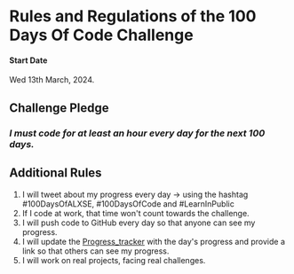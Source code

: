 # Rules and Regulations of the 100 Days Of Code Challenge

#### Start Date
Wed 13th March, 2024.

## Challenge Pledge
### *I must code for at least an hour every day for the next 100 days.*

## Additional Rules
1. I will tweet about my progress every day -> using the hashtag #100DaysOfALXSE, #100DaysOfCode and #LearnInPublic
2. If I code at work, that time won't count towards the challenge.
3. I will push code to GitHub every day so that anyone can see my progress.
4. I will update the [Progress_tracker](Progress_tracker.md) with the day's progress and provide a link so that others can see my progress.
5. I will work on real projects, facing real challenges. 
